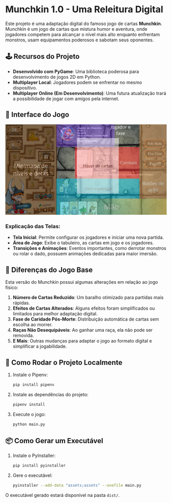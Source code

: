 # Munchkin 1.0 - Uma Releitura Digital

Este projeto é uma adaptação digital do famoso jogo de cartas **Munchkin**. Munchkin é um jogo de cartas que mistura humor e aventura, onde jogadores competem para alcançar o nível mais alto enquanto enfrentam monstros, usam equipamentos poderosos e sabotam seus oponentes.

## 🕹️ Recursos do Projeto

- **Desenvolvido com PyGame**: Uma biblioteca poderosa para desenvolvimento de jogos 2D em Python.
- **Multiplayer Local**: Jogadores podem se enfrentar no mesmo dispositivo.
- **Multiplayer Online (Em Desenvolvimento)**: Uma futura atualização trará a possibilidade de jogar com amigos pela internet.

## 🎨 Interface do Jogo

<img src="tutorial/exemplo.png" alt="Exemplo de Tela" width="600">

### Explicação das Telas:
- **Tela Inicial**: Permite configurar os jogadores e iniciar uma nova partida.
- **Área de Jogo**: Exibe o tabuleiro, as cartas em jogo e os jogadores.
- **Transições e Animações**: Eventos importantes, como derrotar monstros ou rolar o dado, possuem animações dedicadas para maior imersão.

## 🔄 Diferenças do Jogo Base

Esta versão do Munchkin possui algumas alterações em relação ao jogo físico:

1. **Número de Cartas Reduzido**: Um baralho otimizado para partidas mais rápidas.
2. **Efeitos de Cartas Alterados**: Alguns efeitos foram simplificados ou limitados para melhor adaptação digital.
3. **Fase de Caridade Pós-Morte**: Distribuição automática de cartas sem escolha ao morrer.
4. **Raças Não Desequipáveis**: Ao ganhar uma raça, ela não pode ser removida.
5. **E Mais**: Outras mudanças para adaptar o jogo ao formato digital e simplificar a jogabilidade.

## 🚀 Como Rodar o Projeto Localmente

1. Instale o Pipenv:
   ```bash
   pip install pipenv
   ```

2. Instale as dependências do projeto:
   ```bash
   pipenv install
   ```

3. Execute o jogo:
   ```bash
   python main.py
   ```

## 📦 Como Gerar um Executável

1. Instale o PyInstaller:
   ```bash
   pip install pyinstaller
   ```

2. Gere o executável:
   ```bash
   pyinstaller --add-data "assets;assets" --onefile main.py
   ```

O executável gerado estará disponível na pasta `dist/`.
